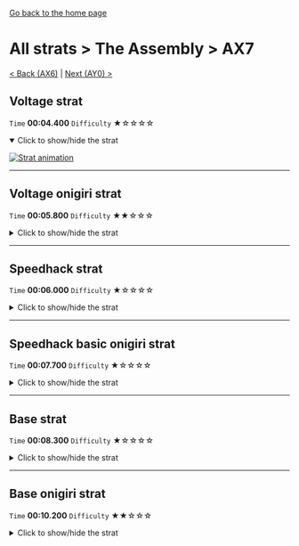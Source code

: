 [Go back to the home page](https://github.com/Doublevil/scbspeedrun)

# All strats > The Assembly > AX7

[< Back (AX6)](https://github.com/Doublevil/scbspeedrun/blob/main/levels/all_lvl/A/AX6.md) | [Next (AY0) >](https://github.com/Doublevil/scbspeedrun/blob/main/levels/all_lvl/A/AY0.md)

## Voltage strat

`Time` **00:04.400** `Difficulty` ★☆☆☆☆
<details open>
  <summary>Click to show/hide the strat</summary>

  [![Strat animation](https://github.com/Doublevil/scbspeedrun/blob/main/media/levels/A/AX7_VoltageStrat.webp)](https://github.com/Doublevil/scbspeedrun/blob/main/media/levels/A/AX7_VoltageStrat.mp4?raw=true)
</details>

---
## Voltage onigiri strat

`Time` **00:05.800** `Difficulty` ★★☆☆☆
<details>
  <summary>Click to show/hide the strat</summary>

  [![Strat animation](https://github.com/Doublevil/scbspeedrun/blob/main/media/levels/A/AX7_VoltageOnigiri.webp)](https://github.com/Doublevil/scbspeedrun/blob/main/media/levels/A/AX7_VoltageOnigiri.mp4?raw=true)
</details>

---
## Speedhack strat

`Time` **00:06.000** `Difficulty` ★☆☆☆☆
<details>
  <summary>Click to show/hide the strat</summary>

  [![Strat animation](https://github.com/Doublevil/scbspeedrun/blob/main/media/levels/A/AX7_S_Strat.webp)](https://github.com/Doublevil/scbspeedrun/blob/main/media/levels/A/AX7_S_Strat.mp4?raw=true)

  **Notes**
  - You cannot beat the cycle in the vertical piston section, so if you're optimal on the first part, you'll have to wait when reaching that section.
</details>

---
## Speedhack basic onigiri strat

`Time` **00:07.700** `Difficulty` ★☆☆☆☆
<details>
  <summary>Click to show/hide the strat</summary>

  [![Strat animation](https://github.com/Doublevil/scbspeedrun/blob/main/media/levels/A/AX7_S_OnigiriStrat.webp)](https://github.com/Doublevil/scbspeedrun/blob/main/media/levels/A/AX7_S_OnigiriStrat.mp4?raw=true)

  **Notes**
  - You cannot beat the cycle in the vertical piston section, so if you're optimal on the first part, you'll have to wait when reaching that section.
</details>

---
## Base strat

`Time` **00:08.300** `Difficulty` ★☆☆☆☆
<details>
  <summary>Click to show/hide the strat</summary>

  [![Strat animation](https://github.com/Doublevil/scbspeedrun/blob/main/media/levels/A/AX7_Strat.webp)](https://github.com/Doublevil/scbspeedrun/blob/main/media/levels/A/AX7_Strat.mp4?raw=true)

  **Notes**
  - Beating the cycle without other carts is definitely possible, in a TAS or if you get good random bounces.
</details>

---
## Base onigiri strat

`Time` **00:10.200** `Difficulty` ★★☆☆☆
<details>
  <summary>Click to show/hide the strat</summary>

  [![Strat animation](https://github.com/Doublevil/scbspeedrun/blob/main/media/levels/A/AX7_OnigiriStrat.webp)](https://github.com/Doublevil/scbspeedrun/blob/main/media/levels/A/AX7_OnigiriStrat.mp4?raw=true)

  **Notes**
  - Beating the cycle without other carts is definitely possible, in a TAS or if you get good random bounces.
</details>
